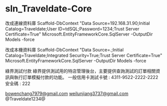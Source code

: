 # sln_Traveldate-Core

改成連線資料庫
Scaffold-DbContext "Data Source=192.168.31.90;Initial Catalog=Traveldate;User ID=tdSQL;Password=1234;Trust Server Certificate=True" Microsoft.EntityFrameworkCore.SqlServer -OutputDir Models -force

改成本機資料庫
Scaffold-DbContext "Data Source=.;Initial Catalog=Traveldate;Integrated Security=True;Trust Server Certificate=True" Microsoft.EntityFrameworkCore.SqlServer -OutputDir Models -force

綠界測試付款
綠界提供測試用的特店管理後台，主要提供查詢測試的訂單相關資訊與執行訂單模擬付款的功能。
一般信用卡測試卡號 : 4311-9522-2222-2222 安全碼 : 222

bowenchang7979@gmail.com
weilunjiang3737@gmail.com
@Traveldate1234@
